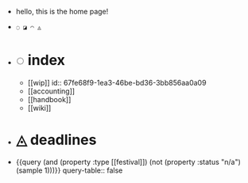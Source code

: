 - hello, this is the home page!
- ```
  ◌ ◪ ◠ ◬
  ```
- # ◌ index
	- [[wip]]
	  id:: 67fe68f9-1ea3-46be-bd36-3bb856aa0a09
	- [[accounting]]
	- [[handbook]]
	- [[wiki]]
- # ◬ deadlines
- {{query (and (property :type [[festival]]) (not (property :status "n/a") (sample 1)))}}
  query-table:: false